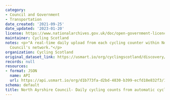 ```yaml
---
category:
- Council and Government
- Transportation
date_created: '2021-09-25'
date_updated: '2023-01-20'
license: https://www.nationalarchives.gov.uk/doc/open-government-licence/version/3/
maintainer: Cycling Scotland
notes: <p>"A real-time daily upload from each cycling counter within North Ayrshire
  Council's network."</p>
organization: Cycling Scotland
original_dataset_link: https://usmart.io/org/cyclingscotland/discovery/discovery-view-detail/0bbe839b-6eb0-427f-9da0-105fc91cad59
records: null
resources:
- format: JSON
  name: API
  url: https://api.usmart.io/org/d1b773fa-d2bd-4830-b399-ecfd18e832f3/1b1f46df-8b37-48fb-90fa-9f464bb8f30a/1/urql
schema: default
title: North Ayrshire Council- Daily cycling counts from automatic cycling counters
---
```

